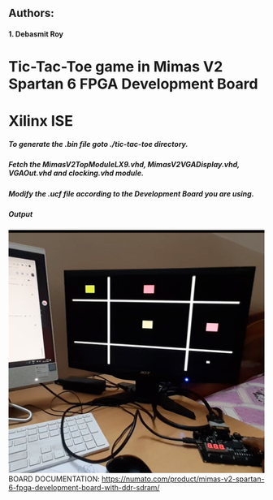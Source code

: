 ## Authors:
#### 1. Debasmit Roy

# Tic-Tac-Toe game in Mimas V2 Spartan 6 FPGA Development Board
# Xilinx ISE
##### To generate the .bin file goto ./tic-tac-toe directory.
##### Fetch the MimasV2TopModuleLX9.vhd, MimasV2VGADisplay.vhd, VGAOut.vhd and clocking.vhd module.
##### Modify the .ucf file according to the Development Board you are using.
##### Output
![Output](sampleOutPut.png)
BOARD DOCUMENTATION: https://numato.com/product/mimas-v2-spartan-6-fpga-development-board-with-ddr-sdram/

